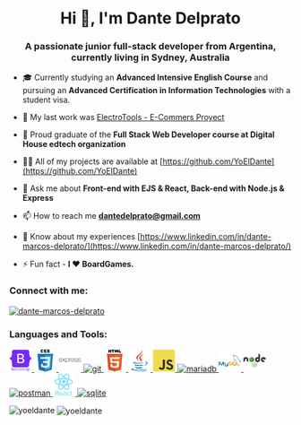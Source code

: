 <h1 align="center">Hi 👋, I'm Dante Delprato</h1>
<h3 align="center">A passionate junior full-stack developer from Argentina, currently living in Sydney, Australia</h3>

- 🎓 Currently studying an **Advanced Intensive English Course** and pursuing an **Advanced Certification in Information Technologies** with a student visa.

- 🔭 My last work was [ElectroTools - E-Commers Proyect](https://github.com/YoElDante/grupo_2_herramientasElectricas)

- 🌳 Proud graduate of the **Full Stack Web Developer course at Digital House edtech organization**

- 👨‍💻 All of my projects are available at [https://github.com/YoElDante](https://github.com/YoElDante)

- 💬 Ask me about **Front-end with EJS & React, Back-end with Node.js & Express**

- 📫 How to reach me **dantedelprato@gmail.com**

- 📄 Know about my experiences [https://www.linkedin.com/in/dante-marcos-delprato/](https://www.linkedin.com/in/dante-marcos-delprato/)

- ⚡ Fun fact - **I ❤ BoardGames.**

<h3 align="left">Connect with me:</h3>
<p align="left">
<a href="https://linkedin.com/in/dante-marcos-delprato" target="blank"><img align="center" src="https://raw.githubusercontent.com/rahuldkjain/github-profile-readme-generator/master/src/images/icons/Social/linked-in-alt.svg" alt="dante-marcos-delprato" height="30" width="40" /></a>
</p>

<h3 align="left">Languages and Tools:</h3>
<p align="left"> <a href="https://getbootstrap.com" target="_blank" rel="noreferrer"> <img src="https://raw.githubusercontent.com/devicons/devicon/master/icons/bootstrap/bootstrap-plain-wordmark.svg" alt="bootstrap" width="40" height="40"/> </a> <a href="https://www.w3schools.com/css/" target="_blank" rel="noreferrer"> <img src="https://raw.githubusercontent.com/devicons/devicon/master/icons/css3/css3-original-wordmark.svg" alt="css3" width="40" height="40"/> </a> <a href="https://expressjs.com" target="_blank" rel="noreferrer"> <img src="https://raw.githubusercontent.com/devicons/devicon/master/icons/express/express-original-wordmark.svg" alt="express" width="40" height="40"/> </a> <a href="https://git-scm.com/" target="_blank" rel="noreferrer"> <img src="https://www.vectorlogo.zone/logos/git-scm/git-scm-icon.svg" alt="git" width="40" height="40"/> </a> <a href="https://www.w3.org/html/" target="_blank" rel="noreferrer"> <img src="https://raw.githubusercontent.com/devicons/devicon/master/icons/html5/html5-original-wordmark.svg" alt="html5" width="40" height="40"/> </a> <a href="https://www.java.com" target="_blank" rel="noreferrer"> <img src="https://raw.githubusercontent.com/devicons/devicon/master/icons/java/java-original.svg" alt="java" width="40" height="40"/> </a> <a href="https://developer.mozilla.org/en-US/docs/Web/JavaScript" target="_blank" rel="noreferrer"> <img src="https://raw.githubusercontent.com/devicons/devicon/master/icons/javascript/javascript-original.svg" alt="javascript" width="40" height="40"/> </a> <a href="https://mariadb.org/" target="_blank" rel="noreferrer"> <img src="https://www.vectorlogo.zone/logos/mariadb/mariadb-icon.svg" alt="mariadb" width="40" height="40"/> </a> <a href="https://www.mysql.com/" target="_blank" rel="noreferrer"> <img src="https://raw.githubusercontent.com/devicons/devicon/master/icons/mysql/mysql-original-wordmark.svg" alt="mysql" width="40" height="40"/> </a> <a href="https://nodejs.org" target="_blank" rel="noreferrer"> <img src="https://raw.githubusercontent.com/devicons/devicon/master/icons/nodejs/nodejs-original-wordmark.svg" alt="nodejs" width="40" height="40"/> </a> <a href="https://postman.com" target="_blank" rel="noreferrer"> <img src="https://www.vectorlogo.zone/logos/getpostman/getpostman-icon.svg" alt="postman" width="40" height="40"/> </a> <a href="https://reactjs.org/" target="_blank" rel="noreferrer"> <img src="https://raw.githubusercontent.com/devicons/devicon/master/icons/react/react-original-wordmark.svg" alt="react" width="40" height="40"/> </a> <a href="https://www.sqlite.org/" target="_blank" rel="noreferrer"> <img src="https://www.vectorlogo.zone/logos/sqlite/sqlite-icon.svg" alt="sqlite" width="40" height="40"/> </a> </p>

<p><img align="left" src="https://github-readme-stats.vercel.app/api/top-langs?username=yoeldante&show_icons=true&locale=en&layout=compact" alt="yoeldante" /></p>

<p>&nbsp;<img align="center" src="https://github-readme-stats.vercel.app/api?username=yoeldante&show_icons=true&locale=en" alt="yoeldante" /></p>

